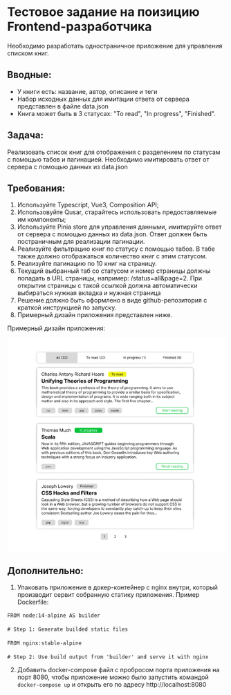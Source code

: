 # Тестовое задание на поизицию Frontend-разработчика

Необходимо разработать одностраничное приложение для управления списком книг. 

## Вводные:

- У книги есть: название, автор, описание и теги
- Набор исходных данных для имитации ответа от сервера представлен в файле data.json
- Книга может быть в 3 статусах: "To read", "In progress", "Finished".

## Задача:

Реализовать список книг для отображения с разделением по статусам с помощью табов и пагинацией. Необходимо имитировать ответ от сервера с помощью данных из data.json

## Требования:

1. Используйте Typescript, Vue3, Composition API;
2. Использовуйте Qusar, старайтесь использовать предоставляемые им компоненты;
3. Используйте Pinia store для управления данными, имитируйте ответ от сервера с помощью данных из data.json. Ответ должен быть постраничным для реализации пагинации.
4. Реализуйте фильтрацию книг по статусу с помощью табов. В табе также должно отображаться количество книг с этим статусом.
5. Реализуйте пагинацию по 10 книг на страницу.
6. Текущий выбранный таб со статусом и номер страницы должны попадать в URL страницы, например: /status=all&page=2. При открытии страницы с такой ссылкой должна автоматически выбираться нужная вкладка и нужная страница
7. Решение должно быть оформлено в виде github-репозитория с краткой инструкцией по запуску.
8. Примерный дизайн приложения представлен ниже.



Примерный дизайн приложения:

![](/example.png)

## Дополнительно: 

1. Упаковать приложение в докер-контейнер с nginx внутри, который производит сервит собранную статику приложения. Пример Dockerfile: 
```
FROM node:14-alpine AS builder

# Step 1: Generate builded static files

FROM nginx:stable-alpine

# Step 2: Use build output from 'builder' and serve it with nginx

```
2. Добавить docker-compose файл с пробросом порта приложения на порт 8080, чтобы приложение можно было запустить командой `docker-compose up` и открыть его по адресу http://localhost:8080